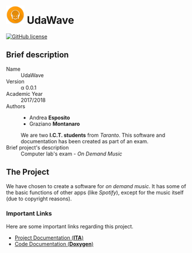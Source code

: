 # <img src="/src/resources/icon.png" alt="UdaWave Logo" width="50px"> UdaWave

[![GitHub license](https://img.shields.io/github/license/mineand99/UdaWave.svg?style=for-the-badge)](https://github.com/mineand99/UdaWave/blob/master/LICENSE)

## Brief description
<dl>
  <dt>Name</dt>
  <dd>UdaWave</dd>
  <dt>Version</dt>
  <dd>&alpha; 0.0.1</dd>
  <dt>Academic Year</dt>
  <dd>2017/2018</dd>
  <dt>Authors</dt>
  <dd>
    <ul>
      <li>Andrea <strong>Esposito</strong></li>
      <li>Graziano <strong>Montanaro</strong>
    </ul>
    We are two <strong>I.C.T. students</strong> from <em>Taranto</em>. This software and documentation has been created as part of an exam.
  </dd>
  <dt>Brief project's description</dt>
  <dd>Computer lab's exam - <i>On Demand Music</i></dd>
</dl>

## The Project
We have chosen to create a software for *on demand music*. It has some of the basic functions of other apps (like *Spotify*), except for the music itself (due to copyright reasons).
### Important Links
Here are some important links regarding this project.
- <a href="http://andreaespositouniba.altervista.org/Computer%20Laboratory/downloadable/Documentazione.pdf" download>Project Documentation (**ITA**)</a>
- <a href="http://andreaespositouniba.altervista.org/Computer%20Laboratory/Doxygen/" target="_blank">Code Documentation (**Doxygen**)</a>
